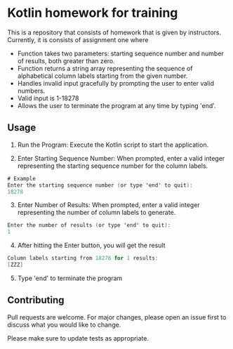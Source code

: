 # Kotlin homework for training

This is a repository that consists of homework that is given by instructors. Currently, it is consists of assignment one where
* Function takes two parameters: starting sequence number and number of results, both greater than zero.
* Function returns a string array representing the sequence of alphabetical column labels starting from the given number.
* Handles invalid input gracefully by prompting the user to enter valid numbers.
* Valid input is 1-18278
* Allows the user to terminate the program at any time by typing 'end'.

## Usage

1. Run the Program:
Execute the Kotlin script to start the application.

2. Enter Starting Sequence Number:
When prompted, enter a valid integer representing the starting sequence number for the column labels.
```kotlin
# Example
Enter the starting sequence number (or type 'end' to quit):
18278
```
3. Enter Number of Results:
When prompted, enter a valid integer representing the number of column labels to generate.
```kotlin
Enter the number of results (or type 'end' to quit):
1
```
4. After hitting the Enter button,  you will get the result
```kotlin
Column labels starting from 18278 for 1 results:
[ZZZ]
```
5. Type 'end' to terminate the program
## Contributing

Pull requests are welcome. For major changes, please open an issue first
to discuss what you would like to change.

Please make sure to update tests as appropriate.
